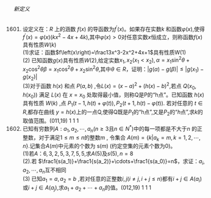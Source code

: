 ###### 新定义
1601. 设定义在：$R$ 上的涵数 $f(x)$ 的导函数为$f^\prime(x)$。如果存在实数$k$ 和函数$\varphi(x)$,使得$f^{\prime}(x)=\varphi(x)(kx^2-4x+4k)$,其中$\varphi(x) > 0$对任意实数$x$恒成立，则称函数$f(x)$ 具有性质$W(k)$ <br> (1)求证：函数$f\left(x\right)=\frac13x^3-2x^2+4x+1$具有性质W(1) <br> (2) 已知函数$g(x)$具有性质$W(2)$,给定实数$x_1,x_2(x_1 < x_2),\alpha=x_1\sin^2\theta+x_2\cos^2\theta\beta=x_{1}\cos^{2}\theta+x_{2}\sin^{2}\theta$,其中$\theta\in R$，证明：$\left|g(\alpha)-g(\beta) \right|\leq\left|g(x_{1})-g(x_{2}) \right|$ <br> (3)对于函数 $h(x)$ 和点 $P(a,b)$ ,令$L(x)=(x-a)^2+(h(x)-b)^2$,若点 $Q(x_0,h(x_0))$ 满足 $L(x)$ 在 $x=x_0$ 处取得最小值，则称Q是P的“h点”。已知函数 $h(x)$ 具有性质 $W(k)$ ,点 $P_1(t-1,h(t)+\varphi(t)),P_2(t+1,h(t)-\varphi(t)).$ 若对任意的 $t\in R$,都存在曲线 $y=h(x)$上的一点Q,使得Q既是$P_1$的“h点”,又是$P_2$的“$h$点”,求$k$的取值范围。(011,19)	1	1	1
1602. 已知有穷数列$A:a_1,a_2,\cdots,a_n$($n\geq3$且$n\in N^*)$中的每一项都是不大于$n$ 的正整数，对于满足$1\leq m\leq n$的整数$m$ , 令集合 $A(m)=\{k|a_k=m,k=1,2,\cdots,n\}.$记集合$A(m)$中元素的个数为 s$(m)$ (约定空集的元素个数为0)。 <br> $(1)$若$A：6,3,2,5,3,7,5,5,$求$A(5)$及$s(5),n=8$ <br> (2).若 $\frac1{s(a_1)}+\frac1{s(a_2)}+\cdots+\frac1{s(a_0)}=n$，求证：$a_i,a_2,\cdots,a_n$互不相同<br> (3) 已知$a_1=a,a_2=b$ ,若对任意的正整数$i,j(i\neq j,i+j\leq n)$都有$i+j\in A(a_i)$或$i+j\in A(a_j)$,求$a_1+a_2+\cdots+a_n$的值。(012,19)	1	1	1